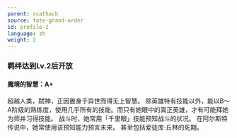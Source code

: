 ```yaml
---
parent: scathach
source: fate-grand-order
id: profile-2
language: zh
weight: 2
---
```


### 羁绊达到Lv.2后开放

#### 魔境的智慧：A+

超越人类，弑神，正因置身于异世而得无上智慧。
除英雄特有技能以外，能以B～A阶级的熟练度，使用几乎所有的技能。而只有她眼中的真正英雄，才有可能拜她为师并习得技能。
战斗时，她常用「千里眼」技能预知战斗的状况。
在阿尔斯特传说中，她常使用该预知能力预言未来。
甚至包括爱徒库·丘林的死期。
